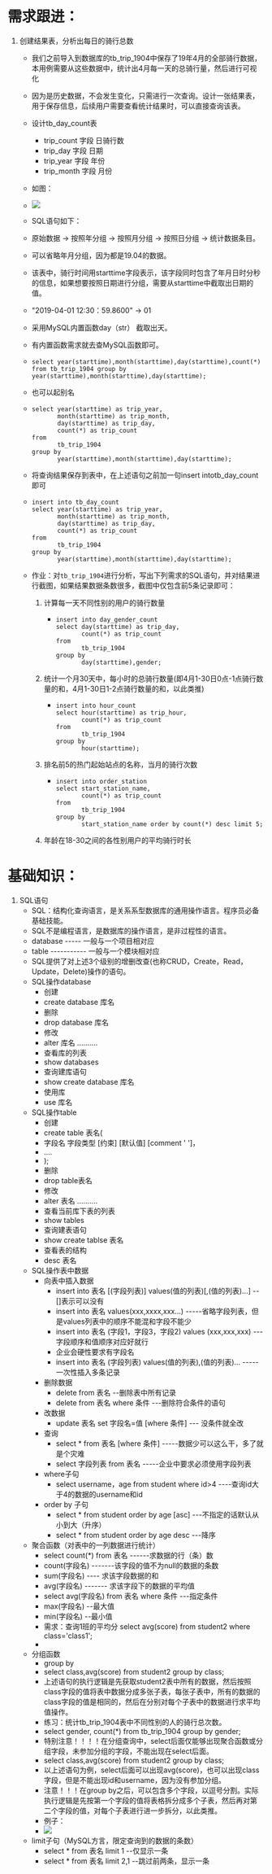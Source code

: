 # 需求跟进：

1. 创建结果表，分析出每日的骑行总数

   - 我们之前导入到数据库的tb_trip_1904中保存了19年4月的全部骑行数据，本用例需要从这些数据中，统计出4月每一天的总骑行量，然后进行可视化

   - 因为是历史数据，不会发生变化，只需进行一次查询。设计一张结果表，用于保存信息，后续用户需要查看统计结果时，可以直接查询该表。

   - 设计tb_day_count表

     - trip_count 字段    日骑行数
     - trip_day 字段 日期
     - trip_year 字段 年份
     - trip_month 字段 月份

   - 如图：

   - ![](https://img.99couple.top/20200603180230.png)

   - SQL语句如下：

   - 原始数据 -> 按照年分组 -> 按照月分组 -> 按照日分组 -> 统计数据条目。

   - 可以省略年月分组，因为都是19.04的数据。

   - 该表中，骑行时间用starttime字段表示，该字段同时包含了年月日时分秒的信息，如果想要按照日期进行分组，需要从starttime中截取出日期的值。

   - "2019-04-01 12:30：59.8600"    ->   01

   - 采用MySQL内置函数day（str） 截取出天。

   - 有内置函数需求就去查MySQL函数即可。

   - ```mysql
     select year(starttime),month(starttime),day(starttime),count(*) from tb_trip_1904 group by year(starttime),month(starttime),day(starttime);
     ```

   - 也可以起别名

   - ```mysql
     select year(starttime) as trip_year,
            month(starttime) as trip_month,
            day(starttime) as trip_day,
            count(*) as trip_count 
     from 
            tb_trip_1904 
     group by 
            year(starttime),month(starttime),day(starttime);
     ```

   - 将查询结果保存到表中，在上述语句之前加一句insert intotb_day_count即可

   - ```mysql
     insert into tb_day_count
     select year(starttime) as trip_year,
            month(starttime) as trip_month,
            day(starttime) as trip_day,
            count(*) as trip_count 
     from 
            tb_trip_1904 
     group by 
            year(starttime),month(starttime),day(starttime);
     ```

   - 作业：对`tb_trip_1904`进行分析，写出下列需求的SQL语句，并对结果进行截图，如果结果数据条数很多，截图中仅包含前5条记录即可：

     1. 计算每一天不同性别的用户的骑行数量

        - ```mysql
          insert into day_gender_count
          select day(starttime) as trip_day,
                 count(*) as trip_count
          from
                 tb_trip_1904
          group by
                 day(starttime),gender;
          ```

     2. 统计一个月30天中，每小时的总骑行数量(即4月1-30日0点-1点骑行数量的和，4月1-30日1-2点骑行数量的和，以此类推)

        - ```mysql
          insert into hour_count
          select hour(starttime) as trip_hour,
                 count(*) as trip_count
          from   
                 tb_trip_1904
          group by
                 hour(starttime);
          ```

     3. 排名前5的热门起始站点的名称，当月的骑行次数

        - ```mysql
          insert into order_station
          select start_station_name,
                 count(*) as trip_count
          from
                 tb_trip_1904
          group by
                 start_station_name order by count(*) desc limit 5;
          ```

     4. 年龄在18-30之间的各性别用户的平均骑行时长

# 基础知识：

1. SQL语句
   - SQL：结构化查询语言，是关系系型数据库的通用操作语言。程序员必备基础技能。
   - SQL不是编程语言，是数据库的操作语言，是非过程性的语言。
   - database  ----- 一般与一个项目相对应
   - table  ----------- 一般与一个模块相对应
   - SQL提供了对上述3个级别的增删改查(也称CRUD，Create，Read，Update，Delete)操作的语句。
   - SQL操作database
     - 创建
     - create database 库名
     - 删除
     - drop database 库名
     - 修改
     - alter 库名   ..........
     - 查看库的列表
     - show databases
     - 查询建库语句
     - show create database 库名
     - 使用库
     - use 库名
   - SQL操作table
     - 创建
     - create table 表名(
     - 字段名 字段类型 [约束] [默认值] [comment ' ']，
     - ....
     - );
     - 删除
     - drop table表名
     - 修改
     - alter 表名   ..........
     - 查看当前库下表的列表
     - show tables
     - 查询建表语句
     - show create tablse 表名
     - 查看表的结构
     - desc 表名
   - SQL操作表中数据
     - 向表中插入数据
       - insert into 表名 [(字段列表)] values(值的列表)[,(值的列表)...]      --[]表示可以没有
       - insert into 表名 values(xxx,xxxx,xxx...)       -----省略字段列表，但是values列表中的顺序不能混和字段不能少
       - insert into 表名 (字段1，字段3，字段2) values (xxx,xxx,xxx)   --- 字段顺序和值顺序对应好就行
       - 企业会硬性要求有字段名
       - insert into 表名 (字段列表) values(值的列表),(值的列表)...      -----一次性插入多条记录
     - 删除数据
       - delete from 表名    --删除表中所有记录
       - delete from 表名 where 条件    ---删除符合条件的语句
     - 改数据
       - update 表名 set 字段名=值 [where 条件]   --- 没条件就全改
     - 查询
       - select * from 表名 [where 条件]    -----数据少可以这么干，多了就是个灾难
       - select 字段列表 from 表名  -----企业中要求必须使用字段列表
     - where子句
       - select username，age from student where id>4   ----查询id大于4的数据的username和id
     - order by 子句
       - select * from student order by age [asc] ---不指定的话默认从小到大（升序）
       - select * from student order by age desc   ---降序
   - 聚合函数（对表中的一列数据进行统计）
     - select count(*) from 表名     ------求数据的行（条）数
     - count(字段名)     -------该字段的值不为null的数据的条数
     - sum(字段名)   ---- 求该字段数据的和
     - avg(字段名)   ------- 求该字段下的数据的平均值
     - select avg(字段名)  from 表名 where 条件   ---指定条件
     - max(字段名)    --最大值
     - min(字段名)     --最小值
     - 需求：查询1班的平均分        select avg(score) from student2 where class='class1';
     - 
   - 分组函数
     - group by
     - select class,avg(score) from student2 group by class;
     - 上述语句的执行逻辑是先获取student2表中所有的数据，然后按照class字段的值将表中数据分成多张子表，每张子表中，所有的数据的class字段的值是相同的，然后在分别对每个子表中的数据进行求平均值操作。
     - 练习：统计tb_trip_1904表中不同性别的人的骑行总次数。
     - select gender, count(*) from tb_trip_1904 group by gender;
     - 特别注意！！！！在分组查询中，select后面仅能够出现聚合函数或分组字段，未参加分组的字段，不能出现在select后面。
     - select class,avg(score) from student2 group by class;
     - 以上述语句为例，select后面可以出现avg(score)，也可以出现class字段，但是不能出现id和username，因为没有参加分组。
     - 注意！！！在group by之后，可以包含多个字段，以逗号分割。实际执行逻辑是先按第一个字段的值将表格拆分成多个子表，然后再对第二个字段的值，对每个子表进行进一步拆分，以此类推。
     - 例子：
     - ![](https://img.99couple.top/20200603180128.png)
   - limit子句（MySQL方言，限定查询到的数据的条数）
     - select * from 表名 limit 1  --仅显示一条
     - select * from 表名 limit 2,1   --跳过前两条，显示一条